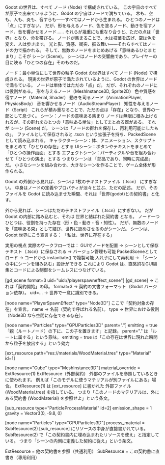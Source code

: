 Godot の世界は、すべて ノード (Node) で構成されている。
この宇宙のすべてが原子で出来ているように、Godot の宇宙はノードで満ちている。
木も、空も、人も、炎も、音すらも——すべてはノードから生まれる。
ひとつのノードは「点」にすぎない。
だが、形を与えるノード、色を塗るノード、動きを宿すノード、音を響かせるノード……
それらが幾重にも重なり合うと、ただの点は「世界」となり、命を帯びる。
ノードが集まることで、木は枝葉を広げ、空は色を変え、人は歩き出す。
光と影、質感、衝突、振る舞い——それらすべてはノードの力で描かれる。
そして、無数のノードをまとめあげる「意味あるひとまとまり」こそが シーン (Scene)。
シーンはノードの交響曲であり、プレイヤーの目に映る「ひとつの存在」そのものだ。

ノード：最小単位にして世界の粒子
Godot の世界はすべて ノード (Node) で構成される。
現実の世界が原子で満たされているように、Godot の世界はノードで満ちている。
ノードは単体ではただの「点」だ。
だが、それぞれのノードには役割がある。
形を与えるノード（MeshInstance3D, Sprite2D）
色や質感を宿すノード（Material, Shader）
動きを司るノード（AnimationPlayer, PhysicsBody）
音を響かせるノード（AudioStreamPlayer）
知性を与えるノード（Script）
これらが積み重なることで、ただの点は「存在」となり、世界の一部として息づく。
シーン：ノードの意味ある集まり
ノードは無限に積み上げられるが、その群れをひとつの「意味ある単位」としてまとめる器がある。
それが シーン (Scene) だ。
シーンは「ノードの群れを保存し、再利用可能にしたもの」。
ファイルとして保存されると .tscn という拡張子を持ち、PackedScene として読み込まれる。
キャラクターシーン：体、アニメーション、スクリプトをまとめて「ひとりの存在」とする
UIシーン：ボタンやテキストをまとめて「ひとつの操作画面」とする
エフェクトシーン：パーティクルや音を組み合わせて「ひとつの演出」とする
つまりシーンは 「部品であり、同時に完成品」 だ。
小さなシーンを組み合わせ、大きなシーンを作ることで、ゲーム全体が形作られる。

Godot の外側から見れば、シーンは 1枚のテキストファイル（.tscn） にすぎない。
中身はノードの定義やプロパティが淡々と並ぶ、ただの記述。
だが、そのファイルを Godot に読み込ませた瞬間、それは「世界(godot)との契約書」と化す。

外から見れば、シーンはただのテキストファイル（.tscn）にすぎない。
だが Godot の内部に踏み込むと、それは 世界と結ばれた契約書 となる。
ノード一つひとつは、役割を持った存在（形・色・動き・音・知性）。
だが、無数のノードを「意味ある束」として結び、世界に認めさせるのがシーンだ。
シーンは、Godot 世界にこう宣言する：
「私は、世界に存在する」

実用の視点
実際のワークフローでは：
GUIでノードを配置 → シーンとして保存
テキスト（.tscn）に保存される → バージョン管理も可能
PackedSceneとしてロード → コードから instantiate() で複製可能
入れ子にして再利用 → 「シーンの中にシーンを組み込む」設計ができる
これにより Godot は、直感的なGUI編集とコードによる制御をシームレスにつなげている。

[gd_scene format=3 uid="uid://playerspawneffect_scene"]
[gd_scene] → これは「契約開始」の印。
format=3 → 契約の文書フォーマット（Godot バージョン依存）。
uid=... → 世界で一意に識別できる。

[node name="PlayerSpawnEffect" type="Node3D"]
ここで「契約対象の存在」を宣言。
name → 名前（契約で呼ばれる名前）。
type → 世界における役割（Node3D なら空間に存在できる存在）。

[node name="Particles" type="GPUParticles3D" parent="."]
emitting = true
「親（ルートノード）の下に、この子を置きます」と記録。
parent="." は「ルートに属する」という意味。
emitting = true は「この存在は世界に現れた瞬間から粒子を放出する」という効力

[ext_resource path="res://materials/WoodMaterial.tres" type="Material" id=1]

[node name="Cube" type="MeshInstance3D"]
material_override = ExtResource(1)
ExtResource（外部契約）
外部のファイルを参照しているときに使われます。
例えば「このモデルに使うマテリアルが別ファイルにある」場合。
ExtResource(1) は [ext_resource] に書かれた 外部ファイル (WoodMaterial.tres) を指している。
つまり「このノードのマテリアルは、外にある契約書 (WoodMaterial) を参照せよ」という条文。

[sub_resource type="ParticleProcessMaterial" id=2]
emission_shape = 1
gravity = Vector3(0, -9.8, 0)

[node name="Particles" type="GPUParticles3D"]
process_material = SubResource(2)
[sub_resource] にリソースの中身が直接書かれている。
SubResource(2) で「この契約書内に埋め込まれたリソースを使え」と指定している。
つまり「シーンの内側に定義した契約に従え」という条文。

ExtResource = 他の契約書を参照（共通利用）
SubResource = この契約書に直書き（専用利用）




